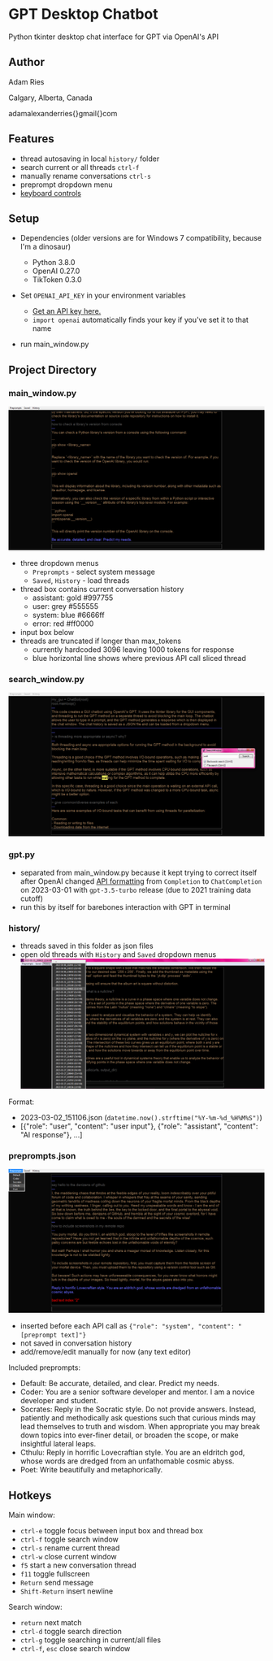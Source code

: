# GPT Desktop Chatbot
Python tkinter desktop chat interface for GPT via OpenAI's API

## Author
Adam Ries

Calgary, Alberta, Canada

adamalexanderries{}gmail{}com

## Features
- thread autosaving in local `history/` folder
- search current or all threads `ctrl-f`
- manually rename conversations `ctrl-s`
- preprompt dropdown menu
- [keyboard controls](#hotkeys)

## Setup
- Dependencies (older versions are for Windows 7 compatibility, because I'm a dinosaur)
  - Python 3.8.0
  - OpenAI 0.27.0
  - TikToken 0.3.0

- Set `OPENAI_API_KEY` in your environment variables
  - [Get an API key here.](https://platform.openai.com/account/api-keys)
  - `import openai` automatically finds your key if you've set it to that name

- run main_window.py

## Project Directory

### main_window.py
![main_window](screenshots/main_window.png)
- three dropdown menus
  - `Preprompts` - select system message
  - `Saved`, `History` - load threads
- thread box contains current conversation history
  - assistant: gold #997755
  - user: grey #555555
  - system: blue #6666ff
  - error: red #ff0000
- input box below
- threads are truncated if longer than max_tokens
  - currently hardcoded 3096 leaving 1000 tokens for response
  - blue horizontal line shows where previous API call sliced thread

### search_window.py
![search_window](screenshots/search_window.png)

### gpt.py
- separated from main_window.py because it kept trying to correct itself after OpenAI changed [API formatting](https://platform.openai.com/docs/guides/chat) from `Completion` to `ChatCompletion` on 2023-03-01 with `gpt-3.5-turbo` release (due to 2021 training data cutoff)
- run this by itself for barebones interaction with GPT in terminal

### history/
- threads saved in this folder as json files
- open old threads with `History` and `Saved` dropdown menus
![history menu](screenshots/history_menu.png)

Format:
- 2023-03-02_151106.json (`datetime.now().strftime("%Y-%m-%d_%H%M%S")`)
- [{"role": "user", "content": "user input"}, {"role": "assistant", "content": "AI response"}, ...]

### preprompts.json
![preprompts](screenshots/preprompts.png)
- inserted before each API call as `{"role": "system", "content": "[preprompt text]"}`
- not saved in conversation history
- add/remove/edit manually for now (any text editor)

Included preprompts:
- Default: Be accurate, detailed, and clear. Predict my needs.
- Coder: You are a senior software developer and mentor. I am a novice developer and student.
- Socrates: Reply in the Socratic style. Do not provide answers. Instead, patiently and methodically ask questions such that curious minds may lead themselves to truth and wisdom. When appropriate you may break down topics into ever-finer detail, or broaden the scope, or make insightful lateral leaps.
- Cthulu: Reply in horrific Lovecraftian style. You are an eldritch god, whose words are dredged from an unfathomable cosmic abyss.
- Poet: Write beautifully and metaphorically.

## Hotkeys
Main window:
- `ctrl-e` toggle focus between input box and thread box
- `ctrl-f` toggle search window
- `ctrl-s` rename current thread
- `ctrl-w` close current window
- `f5` start a new conversation thread
- `f11` toggle fullscreen
- `Return` send message
- `Shift-Return` insert newline

Search window:
- `return` next match
- `ctrl-d` toggle search direction
- `ctrl-g` toggle searching in current/all files
- `ctrl-f`, `esc` close search window
